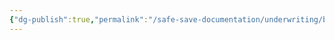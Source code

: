 ```yaml
---
{"dg-publish":true,"permalink":"/safe-save-documentation/underwriting/by-entity-type/government-entity/"}
---
```


